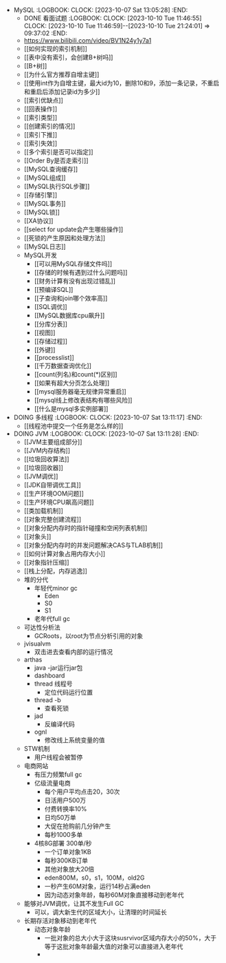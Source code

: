- MySQL
  :LOGBOOK:
  CLOCK: [2023-10-07 Sat 13:05:28]
  :END:
	- DONE 看面试题
	  :LOGBOOK:
	  CLOCK: [2023-10-10 Tue 11:46:55]
	  CLOCK: [2023-10-10 Tue 11:46:59]--[2023-10-10 Tue 21:24:01] =>  09:37:02
	  :END:
	- https://www.bilibili.com/video/BV1N24y1y7a1
	- [[如何实现的索引机制]]
	- [[表中没有索引，会创建B+树吗]]
	- [[B+树]]
	- [[为什么官方推荐自增主键]]
	- [[使用int作为自增主键，最大id为10，删除10和9，添加一条记录，不重启和重启后添加记录id为多少]]
	- [[索引优缺点]]
	- [[回表操作]]
	- [[索引类型]]
	- [[创建索引的情况]]
	- [[索引下推]]
	- [[索引失效]]
	- [[多个索引是否可以指定]]
	- [[Order By是否走索引]]
	- [[MySQL查询缓存]]
	- [[MySQL组成]]
	- [[MySQL执行SQL步骤]]
	- [[存储引擎]]
	- [[MySQL事务]]
	- [[MySQL锁]]
	- [[XA协议]]
	- [[select for update会产生哪些操作]]
	- [[死锁的产生原因和处理方法]]
	- [[MySQL日志]]
	- MySQL开发
		- [[可以用MySQL存储文件吗]]
		- [[存储的时候有遇到过什么问题吗]]
		- [[财务计算有没有出现过错乱]]
		- [[预编译SQL]]
		- [[子查询和join哪个效率高]]
		- [[SQL调优]]
		- [[MySQL数据库cpu飙升]]
		- [[分库分表]]
		- [[视图]]
		- [[存储过程]]
		- [[外键]]
		- [[processlist]]
		- [[千万数据查询优化]]
		- [[count(列名)和count(*)区别]]
		- [[如果有超大分页怎么处理]]
		- [[mysql服务器毫无规律异常重启]]
		- [[mysql线上修改表结构有哪些风险]]
		- [[什么是mysql多实例部署]]
- DOING 多线程
  :LOGBOOK:
  CLOCK: [2023-10-07 Sat 13:11:17]
  :END:
	- [[线程池中提交一个任务是怎么样的]]
- DOING JVM
  :LOGBOOK:
  CLOCK: [2023-10-07 Sat 13:11:28]
  :END:
	- [[JVM主要组成部分]]
	- [[JVM内存结构]]
	- [[垃圾回收算法]]
	- [[垃圾回收器]]
	- [[JVM调优]]
	- [[JDK自带调优工具]]
	- [[生产环境OOM问题]]
	- [[生产环境CPU飙高问题]]
	- [[类加载机制]]
	- [[对象完整创建流程]]
	- [[对象分配内存时的指针碰撞和空闲列表机制]]
	- [[对象头]]
	- [[对象分配内存时的并发问题解决CAS与TLAB机制]]
	- [[如何计算对象占用内存大小]]
	- [[对象指针压缩]]
	- [[栈上分配，内存逃逸]]
	- 堆的分代
		- 年轻代minor gc
			- Eden
			- S0
			- S1
		- 老年代full gc
	- 可达性分析法
		- GCRoots，以root为节点分析引用的对象
	- jvisualvm
		- 双击进去查看内部的运行情况
	- arthas
		- java -jar运行jar包
		- dashboard
		- thread 线程号
			- 定位代码运行位置
		- thread -b
			- 查看死锁
		- jad
			- 反编译代码
		- ognl
			- 修改线上系统变量的值
	- STW机制
		- 用户线程会被暂停
	- 电商网站
		- 有压力频繁full gc
		- 亿级流量电商
			- 每个用户平均点击20，30次
			- 日活用户500万
			- 付费转换率10%
			- 日均50万单
			- 大促在抢购前几分钟产生
			- 每秒1000多单
		- 4核8G部署 300单/秒
			- 一个订单对象1KB
			- 每秒300KB订单
			- 其他对象放大20倍
			- eden800M，s0，s1，100M，old2G
			- 一秒产生60M对象，运行14秒占满eden
			- 因为动态对象年龄，每秒60M对象直接移动到老年代
	- 能够对JVM调优，让其不发生Full GC
		- 可以，调大新生代的区域大小，让清理的时间延长
	- 长期存活对象移动到老年代
		- 动态对象年龄
			- 一批对象的总大小大于这块susrvivor区域内存大小的50%，大于等于这批对象年龄最大值的对象可以直接进入老年代
			-